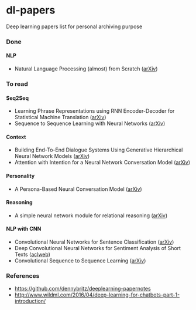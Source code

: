 # dl-papers
Deep learning papers list for personal archiving purpose

### Done

#### NLP
- Natural Language Processing (almost) from Scratch ([arXiv](https://arxiv.org/abs/1103.0398))

### To read

#### Seq2Seq
- Learning Phrase Representations using RNN Encoder-Decoder for Statistical Machine Translation ([arXiv](https://arxiv.org/abs/1406.1078))
- Sequence to Sequence Learning with Neural Networks ([arXiv](https://arxiv.org/abs/1409.3215))

#### Context
- Building End-To-End Dialogue Systems Using Generative Hierarchical Neural Network Models ([arXiv](https://arxiv.org/abs/1507.04808))
- Attention with Intention for a Neural Network Conversation Model ([arXiv](https://arxiv.org/abs/1510.08565))

#### Personality
- A Persona-Based Neural Conversation Model ([arXiv](https://arxiv.org/abs/1603.06155))

#### Reasoning
- A simple neural network module for relational reasoning ([arXiv](https://arxiv.org/abs/1706.01427))  

#### NLP with CNN
- Convolutional Neural Networks for Sentence Classification ([arXiv](https://arxiv.org/abs/1408.5882))
- Deep Convolutional Neural Networks for Sentiment Analysis of Short Texts ([aclweb](http://www.aclweb.org/anthology/C14-1008))
- Convolutional Sequence to Sequence Learning ([arXiv](https://arxiv.org/abs/1705.03122))


### References  
- https://github.com/dennybritz/deeplearning-papernotes
- http://www.wildml.com/2016/04/deep-learning-for-chatbots-part-1-introduction/  
